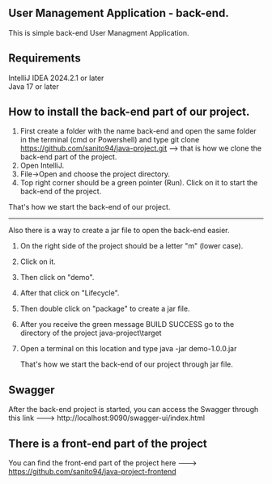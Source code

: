 ## User Management Application - back-end.
This is simple back-end User Managment Application.

## Requirements
IntelliJ IDEA 2024.2.1 or later <br>
Java 17 or later

## How to install the back-end part of our project.

1. First create a folder with the name back-end and open the same folder in the terminal (cmd or Powershell) and type git clone https://github.com/sanito94/java-project.git --> that is how we clone the back-end part of the  project.
2. Open IntelliJ.
3. File->Open and choose the project directory.
4. Top right corner should be a green pointer (Run). Click on it to start the back-end of the project.

That's how we start the back-end of our project.


---------------------


Also there is a way to create a jar file to open the back-end easier.

1. On the right side of the project should be a letter "m" (lower case).
2. Click on it.
3. Then click on "demo".
4. After that click on "Lifecycle".
5. Then double click on "package" to create a jar file.
6. After you receive the green message BUILD SUCCESS go to the directory of the project java-project\target
7. Open a terminal on this location and type java -jar demo-1.0.0.jar

   That's how we start the back-end of our project through jar file.

## Swagger
After the back-end project is started, you can access the Swagger through this link ---> http://localhost:9090/swagger-ui/index.html

## There is a front-end part of the project

You can find the front-end part of the project here ---> https://github.com/sanito94/java-project-frontend

